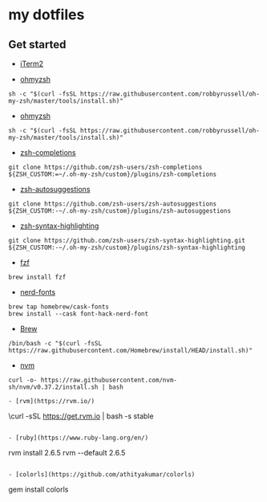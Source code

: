my dotfiles
=


## Get started
- [iTerm2](https://iterm2.com/)

- [ohmyzsh]('https://github.com/ohmyzsh/ohmyzsh)
```
sh -c "$(curl -fsSL https://raw.githubusercontent.com/robbyrussell/oh-my-zsh/master/tools/install.sh)"
```

- [ohmyzsh]('https://github.com/ohmyzsh/ohmyzsh)
```
sh -c "$(curl -fsSL https://raw.githubusercontent.com/robbyrussell/oh-my-zsh/master/tools/install.sh)"
```

- [zsh-completions](https://github.com/zsh-users/zsh-completions)
```
git clone https://github.com/zsh-users/zsh-completions ${ZSH_CUSTOM:=~/.oh-my-zsh/custom}/plugins/zsh-completions
```

- [zsh-autosuggestions](https://github.com/zsh-users/zsh-autosuggestions)
```
git clone https://github.com/zsh-users/zsh-autosuggestions ${ZSH_CUSTOM:-~/.oh-my-zsh/custom}/plugins/zsh-autosuggestions
```

- [zsh-syntax-highlighting](https://github.com/zsh-users/zsh-syntax-highlighting)
```
git clone https://github.com/zsh-users/zsh-syntax-highlighting.git ${ZSH_CUSTOM:-~/.oh-my-zsh/custom}/plugins/zsh-syntax-highlighting
```

- [fzf](https://github.com/junegunn/fzf)
```
brew install fzf
```

- [nerd-fonts](https://github.com/ryanoasis/nerd-fonts)
```
brew tap homebrew/cask-fonts
brew install --cask font-hack-nerd-font
```

- [Brew](https://brew.sh/)
```
/bin/bash -c "$(curl -fsSL https://raw.githubusercontent.com/Homebrew/install/HEAD/install.sh)"
```

- [nvm](https://github.com/nvm-sh/nvm)
```
curl -o- https://raw.githubusercontent.com/nvm-sh/nvm/v0.37.2/install.sh | bash

- [rvm](https://rvm.io/)
```
\curl -sSL https://get.rvm.io | bash -s stable
```

- [ruby](https://www.ruby-lang.org/en/)
```
rvm install 2.6.5
rvm --default 2.6.5
```

- [colorls](https://github.com/athityakumar/colorls)
```
gem install colorls
```
